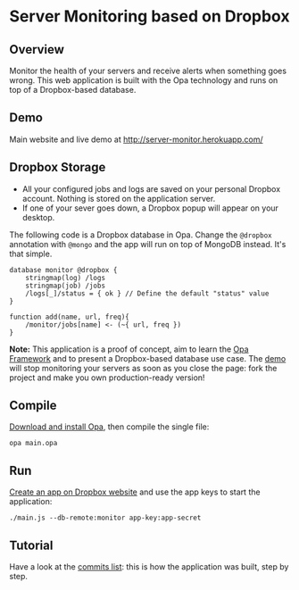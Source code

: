 Server Monitoring based on Dropbox
==================================

Overview
--------

Monitor the health of your servers and receive alerts when something goes wrong.
This web application is built with the Opa technology and runs on top of a Dropbox-based database.

Demo
----

Main website and live demo at <a href="http://server-monitor.herokuapp.com/">http://server-monitor.herokuapp.com/</a>

Dropbox Storage
---------------
- All your configured jobs and logs are saved on your personal Dropbox account. Nothing is stored on the application server.
- If one of your sever goes down, a Dropbox popup will appear on your desktop.

The following code is a Dropbox database in Opa. Change the `@dropbox` annotation with `@mongo` and the app will run on top of MongoDB instead. It's that simple.

	database monitor @dropbox {
	    stringmap(log) /logs
	    stringmap(job) /jobs
	    /logs[_]/status = { ok } // Define the default "status" value
	}

	function add(name, url, freq){
		/monitor/jobs[name] <- (~{ url, freq })
	}

__Note:__ This application is a proof of concept, aim to learn the <a href="http://opalang.org">Opa Framework</a> and to present a Dropbox-based database use case. The <a href="http://server-monitor.herokuapp.com/demo">demo</a> will stop monitoring your servers as soon as you close the  page: fork the project and make you own production-ready version!

Compile
-------

<a href="http://opa.io">Download and install Opa</a>, then compile the single file:

    opa main.opa


Run
---

<a href="https://www.dropbox.com/developers/apps">Create an app on Dropbox website</a> and use the app keys to start the application:

    ./main.js --db-remote:monitor app-key:app-secret


Tutorial
--------

Have a look at the <a href="https://github.com/cedricss/server-monitor/commits/master">commits list</a>: this is how the application was built, step by step. 